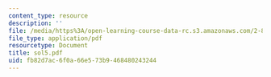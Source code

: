 ```yaml
---
content_type: resource
description: ''
file: /media/https%3A/open-learning-course-data-rc.s3.amazonaws.com/2-830j-control-of-manufacturing-processes-sma-6303-spring-2008/fb82d7ac6f0a66e573b9468480243244_sol5.pdf
file_type: application/pdf
resourcetype: Document
title: sol5.pdf
uid: fb82d7ac-6f0a-66e5-73b9-468480243244
---
```

